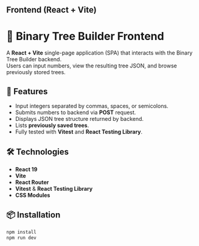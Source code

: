 
## **Frontend (React + Vite)**
# 🌳 Binary Tree Builder Frontend

A **React + Vite** single-page application (SPA) that interacts with the Binary Tree Builder backend.  
Users can input numbers, view the resulting tree JSON, and browse previously stored trees.


## 🚀 Features

- Input integers separated by commas, spaces, or semicolons.
- Submits numbers to backend via **POST** request.
- Displays JSON tree structure returned by backend.
- Lists **previously saved trees**.
- Fully tested with **Vitest** and **React Testing Library**.

## 🛠️ Technologies

- **React 19**
- **Vite**
- **React Router**
- **Vitest** & **React Testing Library**
- **CSS Modules**

## 📦 Installation

```bash
npm install
npm run dev

